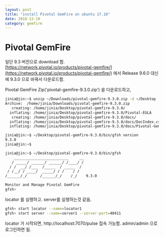 ```yaml
---
layout: post
title: "install Pivotal GemFire on ubuntu 17.10"
date: 2018-12-10
category: gemfire
---
```


# Pivotal GemFire

일단 9.3 버전으로 download 함.  
[https://network.pivotal.io/products/pivotal-gemfire/](https://network.pivotal.io/products/pivotal-gemfire/) 에서 
Release 9.6.0 대신에 9.3.0 으로 바꿔서 다운로드함.

Pivotal GemFire Zip('pivotal-gemfire-9.3.0.zip') 을 다운로드하고,  
```bash
jinia@jin:~$ unzip ~/Downloads/pivotal-gemfire-9.3.0.zip -d ~/Desktop
Archive:  /home/jinia/Downloads/pivotal-gemfire-9.3.0.zip
   creating: /home/jinia/Desktop/pivotal-gemfire-9.3.0/
  inflating: /home/jinia/Desktop/pivotal-gemfire-9.3.0/Pivotal-EULA  
   creating: /home/jinia/Desktop/pivotal-gemfire-9.3.0/docs/
  inflating: /home/jinia/Desktop/pivotal-gemfire-9.3.0/docs/DocIndex.css  
  inflating: /home/jinia/Desktop/pivotal-gemfire-9.3.0/docs/Pivotal-GemFire-451x162.png  
```

```bash
jinia@jin:~$ ~/Desktop/pivotal-gemfire-9.3.0/bin/gfsh version
9.3.0
jinia@jin:~$
```

```bash
jinia@jin:~$ ~/Desktop/pivotal-gemfire-9.3.0/bin/gfsh
    _________________________     __
   / _____/ ______/ ______/ /____/ /
  / /  __/ /___  /_____  / _____  / 
 / /__/ / ____/  _____/ / /    / /  
/______/_/      /______/_/    /_/    9.3.0

Monitor and Manage Pivotal GemFire
gfsh>
```

locator 를 실행하고. server를 실행하는것 같음. 

```bash
gfsh> start locator --name=locator1
gfsh> start server --name=server1 --server-port=40411
```

locator 가 시작되면,  http://localhost:7070/pulse 접속 가능함. admin/admin 으로 로그인하면 됨. 
